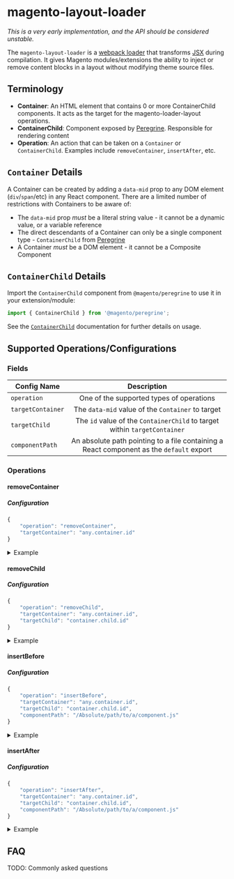 # magento-layout-loader

_This is a very early implementation, and the API should be considered
unstable._

The `magento-layout-loader` is a [webpack
loader](https://webpack.js.org/concepts/loaders/) that transforms
[JSX](https://reactjs.org/docs/introducing-jsx.html) during compilation. It
gives Magento modules/extensions the ability to inject or remove content blocks
in a layout without modifying theme source files.

## Terminology

* **Container**: An HTML element that contains 0 or more ContainerChild
  components. It acts as the target for the magento-loader-layout operations.
* **ContainerChild**: Component exposed by
  [Peregrine](https://github.com/magento-research/peregrine/). Responsible for
  rendering content
* **Operation**: An action that can be taken on a `Container` or
  `ContainerChild`. Examples include `removeContainer`, `insertAfter`, etc.

## `Container` Details

A Container can be created by adding a `data-mid` prop to any DOM element
(`div`/`span`/etc) in any React component. There are a limited number of
restrictions with Containers to be aware of:

* The `data-mid` prop _must_ be a literal string value - it cannot be a dynamic
  value, or a variable reference
* The direct descendants of a Container can only be a single component type -
  `ContainerChild` from
  [Peregrine](https://github.com/magento-research/peregrine/)
* A Container _must_ be a DOM element - it cannot be a Composite Component

## `ContainerChild` Details

Import the `ContainerChild` component from `@magento/peregrine` to use it in
your extension/module:

```js
import { ContainerChild } from '@magento/peregrine';
```

See the
[`ContainerChild`](https://github.com/magento-research/peregrine/blob/master/docs/ContainerChild.md)
documentation for further details on usage.

## Supported Operations/Configurations

### Fields

| Config Name       |                                       Description                                        |
| ----------------- | :--------------------------------------------------------------------------------------: |
| `operation`       |                         One of the supported types of operations                         |
| `targetContainer` |                    The `data-mid` value of the `Container` to target                     |
| `targetChild`     |        The `id` value of the `ContainerChild` to target within `targetContainer`         |
| `componentPath`   | An absolute path pointing to a file containing a React component as the `default` export |

### Operations

#### removeContainer

##### Configuration

```js
{
    "operation": "removeContainer",
    "targetContainer": "any.container.id"
}
```

<details>
<summary>Example</summary>

##### Input

```js
import React from 'react';

function render() {
    return (
        <div className="wrapper">
            The div below will be removed
            <div data-mid="any.container.id" />
        </div>
    );
}
```

##### Output

```js
import React from 'react';

function render() {
    return <div className="wrapper">The div below will be removed</div>;
}
```

</details>

#### removeChild

##### Configuration

```js
{
    "operation": "removeChild",
    "targetContainer": "any.container.id",
    "targetChild": "container.child.id"
}
```

<details>
<summary>Example</summary>

##### Input

```js
import React from 'react';
import { ContainerChild } from '@magento/peregrine';

function render() {
    return (
        <div className="wrapper" data-mid="any.container.id">
            The container below will be removed
            <ContainerChild
                id="container.child.id"
                render={() => <div>This content will be removed</div>}
            />
        </div>
    );
}
```

##### Output

```js
import React from 'react';

function render() {
    return (
        <div className="wrapper" data-mid="any.container.id">
            The container below will be removed
        </div>
    );
}
```

</details>

#### insertBefore

##### Configuration

```js
{
    "operation": "insertBefore",
    "targetContainer": "any.container.id",
    "targetChild": "container.child.id",
    "componentPath": "/Absolute/path/to/a/component.js"
}
```

<details>
<summary>Example</summary>

##### Input

```js
import React from 'react';
import { ContainerChild } from '@magento/peregrine';

function render() {
    return (
        <div className="wrapper" data-mid="any.container.id">
            <ContainerChild
                id="container.child.id"
                render={() => <div>Some Content</div>}
            />
        </div>
    );
}
```

##### Output

```js
import React from 'react';
import { ContainerChild } from '@magento/peregrine';
import _Extension from '/Absolute/path/to/a/component.js';

function render() {
    return (
        <div className="wrapper" data-mid="any.container.id">
            <_Extension />
            <ContainerChild
                id="container.child.id"
                render={() => <div>Some Content</div>}
            />
        </div>
    );
}
```

</details>

#### insertAfter

##### Configuration

```js
{
    "operation": "insertAfter",
    "targetContainer": "any.container.id",
    "targetChild": "container.child.id",
    "componentPath": "/Absolute/path/to/a/component.js"
}
```

<details>
<summary>Example</summary>

##### Input

```js
import React from 'react';
import { ContainerChild } from '@magento/peregrine';

function render() {
    return (
        <div className="wrapper" data-mid="any.container.id">
            <ContainerChild
                id="container.child.id"
                render={() => <div>Some Content</div>}
            />
        </div>
    );
}
```

##### Output

```js
import React from 'react';
import { ContainerChild } from '@magento/peregrine';
import _Extension from '/Absolute/path/to/a/component.js';

function render() {
    return (
        <div className="wrapper" data-mid="any.container.id">
            <ContainerChild
                id="container.child.id"
                render={() => <div>Some Content</div>}
            />
            <_Extension />
        </div>
    );
}
```

</details>

## FAQ

TODO: Commonly asked questions
